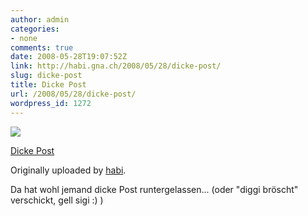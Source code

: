 ```yaml
---
author: admin
categories:
- none
comments: true
date: 2008-05-28T19:07:52Z
link: http://habi.gna.ch/2008/05/28/dicke-post/
slug: dicke-post
title: Dicke Post
url: /2008/05/28/dicke-post/
wordpress_id: 1272
---
```


[![](http://farm3.static.flickr.com/2333/2531139493_8a18b14e78_m.jpg)](http://www.flickr.com/photos/habi/2531139493/)
   

 
  [Dicke Post](http://www.flickr.com/photos/habi/2531139493/)
    

  Originally uploaded by [habi](http://www.flickr.com/people/habi/).
 



Da hat wohl jemand dicke Post runtergelassen... (oder "diggi bröscht" verschickt, gell sigi :) )
  

